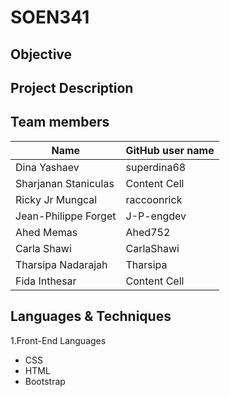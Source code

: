 # SOEN341

## Objective

## Project Description

## Team members
| Name | GitHub user name |
| ------------- | ------------- |
|  Dina Yashaev| superdina68 |
| Sharjanan Staniculas  | Content Cell  |
| Ricky Jr Mungcal  | raccoonrick  |
| Jean-Philippe Forget  | J-P-engdev  |
| Ahed Memas  | Ahed752  |
| Carla Shawi  | CarlaShawi  |
| Tharsipa Nadarajah  | Tharsipa  |
| Fida Inthesar   | Content Cell  |

## Languages & Techniques
1.Front-End Languages
* CSS
* HTML
* Bootstrap
